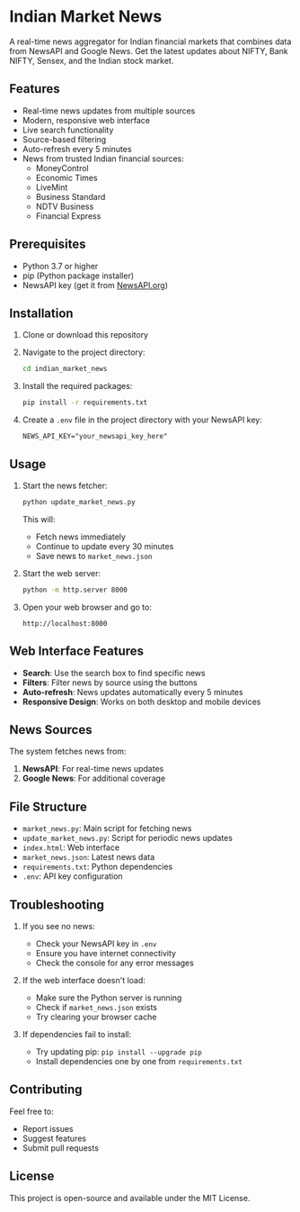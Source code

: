 # Indian Market News

A real-time news aggregator for Indian financial markets that combines data from NewsAPI and Google News. Get the latest updates about NIFTY, Bank NIFTY, Sensex, and the Indian stock market.

## Features

- Real-time news updates from multiple sources
- Modern, responsive web interface
- Live search functionality
- Source-based filtering
- Auto-refresh every 5 minutes
- News from trusted Indian financial sources:
  - MoneyControl
  - Economic Times
  - LiveMint
  - Business Standard
  - NDTV Business
  - Financial Express

## Prerequisites

- Python 3.7 or higher
- pip (Python package installer)
- NewsAPI key (get it from [NewsAPI.org](https://newsapi.org))

## Installation

1. Clone or download this repository
2. Navigate to the project directory:
   ```bash
   cd indian_market_news
   ```

3. Install the required packages:
   ```bash
   pip install -r requirements.txt
   ```

4. Create a `.env` file in the project directory with your NewsAPI key:
   ```env
   NEWS_API_KEY="your_newsapi_key_here"
   ```

## Usage

1. Start the news fetcher:
   ```bash
   python update_market_news.py
   ```
   This will:
   - Fetch news immediately
   - Continue to update every 30 minutes
   - Save news to `market_news.json`

2. Start the web server:
   ```bash
   python -m http.server 8000
   ```

3. Open your web browser and go to:
   ```
   http://localhost:8000
   ```

## Web Interface Features

- **Search**: Use the search box to find specific news
- **Filters**: Filter news by source using the buttons
- **Auto-refresh**: News updates automatically every 5 minutes
- **Responsive Design**: Works on both desktop and mobile devices

## News Sources

The system fetches news from:
1. **NewsAPI**: For real-time news updates
2. **Google News**: For additional coverage

## File Structure

- `market_news.py`: Main script for fetching news
- `update_market_news.py`: Script for periodic news updates
- `index.html`: Web interface
- `market_news.json`: Latest news data
- `requirements.txt`: Python dependencies
- `.env`: API key configuration

## Troubleshooting

1. If you see no news:
   - Check your NewsAPI key in `.env`
   - Ensure you have internet connectivity
   - Check the console for any error messages

2. If the web interface doesn't load:
   - Make sure the Python server is running
   - Check if `market_news.json` exists
   - Try clearing your browser cache

3. If dependencies fail to install:
   - Try updating pip: `pip install --upgrade pip`
   - Install dependencies one by one from `requirements.txt`

## Contributing

Feel free to:
- Report issues
- Suggest features
- Submit pull requests

## License

This project is open-source and available under the MIT License. 
